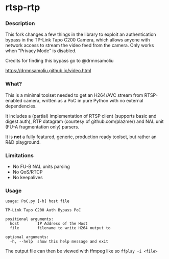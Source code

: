 # rtsp-rtp

### Description

This fork changes a few things in the library to exploit an authentication bypass in the TP-Link Tapo C200 Camera, which allows anyone with network access to stream the video feed from the camera. Only works when "Privacy Mode" is disabled.

Credits for finding this bypass go to @drmnsamoliu

https://drmnsamoliu.github.io/video.html

### What?
This is a minimal toolset needed to get an  H264/AVC stream from RTSP-enabled camera, written as a PoC in pure Python with no external dependencies.

It includes a (partial) implementation of RTSP client (supports basic and digest auth), RTP datagram (courtesy of github.com/plazmer) and NAL unit (FU-A fragmentation only) parsers.

It is **not** a fully featured, generic, production ready toolset, but rather an R&D playground.

### Limitations
- No FU-B NAL units parsing
- No QoS/RTCP
- No keepalives

### Usage
```
usage: PoC.py [-h] host file

TP-Link Tapo C200 Auth Bypass PoC

positional arguments:
  host        IP Address of the Host
  file        filename to write H264 output to

optional arguments:
  -h, --help  show this help message and exit
```

The output file can then be viewed with ffmpeg like so `ffplay -i <file>`
